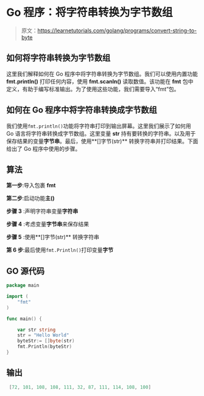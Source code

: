 # Go 程序：将字符串转换为字节数组

> 原文：<https://learnetutorials.com/golang/programs/convert-string-to-byte>

## 如何将字符串转换为字节数组

这里我们解释如何在 Go 程序中将字符串转换为字节数组。我们可以使用内置功能 **fmt.println()** 打印任何内容，使用 **fmt.scanln()** 读取数值。该功能在 **fmt** 包中定义，有助于编写标准输出。为了使用这些功能，我们需要导入“fmt”包。

## 如何在 Go 程序中将字符串转换成字节数组

我们使用`fmt.println()`功能将字符串打印到输出屏幕。这里我们展示了如何用 Go 语言将字符串转换成字节数组。这里变量 **str** 持有要转换的字符串。以及用于保存结果的变量**字节串**。最后，使用**[]字节(str)** 转换字符串并打印结果。下面给出了 Go 程序中使用的步骤。

## 算法

**第一步**:导入包裹 **fmt**

**第二步**:启动功能**主()**

**步骤 3** :声明字符串变量**字符串**

**步骤 4** :考虑变量**字节串**来保存结果

**步骤 5** :使用**[]字节(str)** 转换字符串

**第 6 步**:最后使用`fmt.Println()`打印变量**字节**

## GO 源代码

```go
package main

import (
    "fmt"
)

func main() {

    var str string
    str = "Hello World"
    byteStr:= []byte(str)
    fmt.Println(byteStr)
}

```

## 输出

```go
 [72, 101, 108, 108, 111, 32, 87, 111, 114, 108, 100]
```